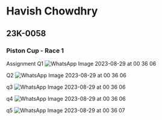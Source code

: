 # Havish Chowdhry
## 23K-0058
### Piston Cup - Race 1

Assignment
Q1
![WhatsApp Image 2023-08-29 at 00 36 06](https://github.com/Havish-Chowdhry/PfFall23/assets/142867564/3695cceb-6aba-455e-bc7b-bb66f1e8ae52)

Q2
![WhatsApp Image 2023-08-29 at 00 36 06](https://github.com/Havish-Chowdhry/PfFall23/assets/142867564/e570766d-924c-42ba-ba9e-ef21c5d39263)

q3
![WhatsApp Image 2023-08-29 at 00 36 06](https://github.com/Havish-Chowdhry/PfFall23/assets/142867564/80ef1aca-bc91-4d96-b7a5-a0178ec1f6a3)

q4
![WhatsApp Image 2023-08-29 at 00 36 06](https://github.com/Havish-Chowdhry/PfFall23/assets/142867564/80ff0cce-468d-4589-89d2-5ed6525c2c1d)

q5
![WhatsApp Image 2023-08-29 at 00 36 07](https://github.com/Havish-Chowdhry/PfFall23/assets/142867564/63ba02f6-e000-42c9-914e-c5175f36660b)

